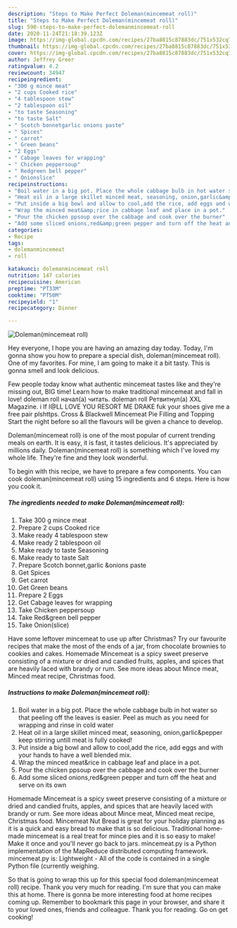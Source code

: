 ```yaml
---
description: "Steps to Make Perfect Doleman(mincemeat roll)"
title: "Steps to Make Perfect Doleman(mincemeat roll)"
slug: 590-steps-to-make-perfect-dolemanmincemeat-roll
date: 2020-11-24T21:18:39.123Z
image: https://img-global.cpcdn.com/recipes/27ba8815c87883dc/751x532cq70/dolemanmincemeat-roll-recipe-main-photo.jpg
thumbnail: https://img-global.cpcdn.com/recipes/27ba8815c87883dc/751x532cq70/dolemanmincemeat-roll-recipe-main-photo.jpg
cover: https://img-global.cpcdn.com/recipes/27ba8815c87883dc/751x532cq70/dolemanmincemeat-roll-recipe-main-photo.jpg
author: Jeffrey Greer
ratingvalue: 4.2
reviewcount: 34947
recipeingredient:
- "300 g mince meat"
- "2 cups Cooked rice"
- "4 tablespoon stew"
- "2 tablespoon oil"
- "to taste Seasoning"
- "to taste Salt"
- " Scotch bonnetgarlic onions paste"
- " Spices"
- " carrot"
- " Green beans"
- "2 Eggs"
- " Cabage leaves for wrapping"
- " Chicken peppersoup"
- " Redgreen bell pepper"
- " Onionslice"
recipeinstructions:
- "Boil water in a big pot. Place the whole cabbage bulb in hot water so that peeling off the leaves is easier. Peel as much as you need for wrapping and rinse in cold water"
- "Heat oil in a large skillet minced meat, seasoning, onion,garlic&amp;pepper keep stirring untill meat is fully cooked!"
- "Put inside a big bowl and allow to cool,add the rice, add eggs and with your hands to have a well blended mix."
- "Wrap the minced meat&amp;rice in cabbage leaf and place in a pot."
- "Pour the chicken ppsoup over the cabbage and cook over the burner"
- "Add some sliced onions,red&amp;green pepper and turn off the heat and serve on its own"
categories:
- Recipe
tags:
- dolemanmincemeat
- roll

katakunci: dolemanmincemeat roll 
nutrition: 147 calories
recipecuisine: American
preptime: "PT33M"
cooktime: "PT50M"
recipeyield: "1"
recipecategory: Dinner

---
```



![Doleman(mincemeat roll)](https://img-global.cpcdn.com/recipes/27ba8815c87883dc/751x532cq70/dolemanmincemeat-roll-recipe-main-photo.jpg)

Hey everyone, I hope you are having an amazing day today. Today, I'm gonna show you how to prepare a special dish, doleman(mincemeat roll). One of my favorites. For mine, I am going to make it a bit tasty. This is gonna smell and look delicious.

Few people today know what authentic mincemeat tastes like and they&#39;re missing out, BIG time! Learn how to make traditional mincemeat and fall in love! doleman roll начал(а) читать. doleman roll Ретвитнул(а) XXL Magazine. i lf I@LL LOVE YOU RESORT ME DRAKE fuk your shoes give me a free pair plshttps. Cross &amp; Blackwell Mincemeat Pie Filling and Topping Start the night before so all the flavours will be given a chance to develop.

Doleman(mincemeat roll) is one of the most popular of current trending meals on earth. It is easy, it is fast, it tastes delicious. It's appreciated by millions daily. Doleman(mincemeat roll) is something which I've loved my whole life. They're fine and they look wonderful.


To begin with this recipe, we have to prepare a few components. You can cook doleman(mincemeat roll) using 15 ingredients and 6 steps. Here is how you cook it.

<!--inarticleads1-->

##### The ingredients needed to make Doleman(mincemeat roll):

1. Take 300 g mince meat
1. Prepare 2 cups Cooked rice
1. Make ready 4 tablespoon stew
1. Make ready 2 tablespoon oil
1. Make ready to taste Seasoning
1. Make ready to taste Salt
1. Prepare  Scotch bonnet,garlic &amp;onions paste
1. Get  Spices
1. Get  carrot
1. Get  Green beans
1. Prepare 2 Eggs
1. Get  Cabage leaves for wrapping
1. Take  Chicken peppersoup
1. Take  Red&amp;green bell pepper
1. Take  Onion(slice)


Have some leftover mincemeat to use up after Christmas? Try our favourite recipes that make the most of the ends of a jar, from chocolate brownies to cookies and cakes. Homemade Mincemeat is a spicy sweet preserve consisting of a mixture or dried and candied fruits, apples, and spices that are heavily laced with brandy or rum. See more ideas about Mince meat, Minced meat recipe, Christmas food. 

<!--inarticleads2-->

##### Instructions to make Doleman(mincemeat roll):

1. Boil water in a big pot. Place the whole cabbage bulb in hot water so that peeling off the leaves is easier. Peel as much as you need for wrapping and rinse in cold water
1. Heat oil in a large skillet minced meat, seasoning, onion,garlic&amp;pepper keep stirring untill meat is fully cooked!
1. Put inside a big bowl and allow to cool,add the rice, add eggs and with your hands to have a well blended mix.
1. Wrap the minced meat&amp;rice in cabbage leaf and place in a pot.
1. Pour the chicken ppsoup over the cabbage and cook over the burner
1. Add some sliced onions,red&amp;green pepper and turn off the heat and serve on its own


Homemade Mincemeat is a spicy sweet preserve consisting of a mixture or dried and candied fruits, apples, and spices that are heavily laced with brandy or rum. See more ideas about Mince meat, Minced meat recipe, Christmas food. Mincemeat Nut Bread is great for your holiday planning as it is a quick and easy bread to make that is so delicious. Traditional home-made mincemeat is a real treat for mince pies and it is so easy to make! Make it once and you&#39;ll never go back to jars. mincemeat.py is a Python implementation of the MapReduce distributed computing framework. mincemeat.py is: Lightweight - All of the code is contained in a single Python file (currently weighing. 

So that is going to wrap this up for this special food doleman(mincemeat roll) recipe. Thank you very much for reading. I'm sure that you can make this at home. There is gonna be more interesting food at home recipes coming up. Remember to bookmark this page in your browser, and share it to your loved ones, friends and colleague. Thank you for reading. Go on get cooking!
